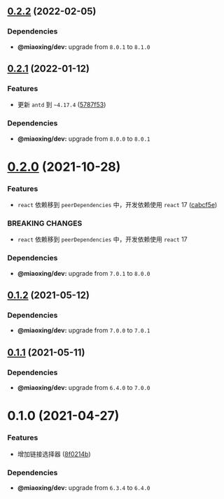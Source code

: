 ## [0.2.2](https://github.com/miaoxing/mxjs-a-link-picker/compare/v0.2.1...v0.2.2) (2022-02-05)





### Dependencies

* **@miaoxing/dev:** upgrade from `8.0.1` to `8.1.0`

## [0.2.1](https://github.com/miaoxing/mxjs-a-link-picker/compare/v0.2.0...v0.2.1) (2022-01-12)


### Features

* 更新 `antd` 到 `~4.17.4` ([5787f53](https://github.com/miaoxing/mxjs-a-link-picker/commit/5787f53cd1c919aa24b6e5635c69e91731736e7b))





### Dependencies

* **@miaoxing/dev:** upgrade from `8.0.0` to `8.0.1`

# [0.2.0](https://github.com/miaoxing/mxjs-a-link-picker/compare/v0.1.2...v0.2.0) (2021-10-28)


### Features

* `react` 依赖移到 `peerDependencies` 中，开发依赖使用 `react` 17 ([cabcf5e](https://github.com/miaoxing/mxjs-a-link-picker/commit/cabcf5e64f4defcb4095f2e8e178d79a9251096d))


### BREAKING CHANGES

* `react` 依赖移到 `peerDependencies` 中，开发依赖使用 `react` 17





### Dependencies

* **@miaoxing/dev:** upgrade from `7.0.1` to `8.0.0`

## [0.1.2](https://github.com/miaoxing/mxjs-a-link-picker/compare/v0.1.1...v0.1.2) (2021-05-12)





### Dependencies

* **@miaoxing/dev:** upgrade from `7.0.0` to `7.0.1`

## [0.1.1](https://github.com/miaoxing/mxjs-a-link-picker/compare/v0.1.0...v0.1.1) (2021-05-11)





### Dependencies

* **@miaoxing/dev:** upgrade from `6.4.0` to `7.0.0`

# 0.1.0 (2021-04-27)


### Features

* 增加链接选择器 ([8f0214b](https://github.com/miaoxing/mxjs-a-link-picker/commit/8f0214bf55f3799114571cd87f36553492f758c4))





### Dependencies

* **@miaoxing/dev:** upgrade from `6.3.4` to `6.4.0`
